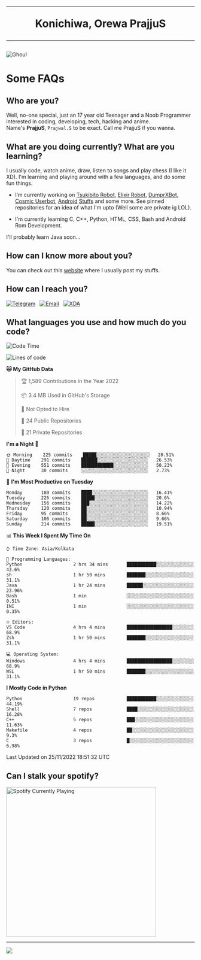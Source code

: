 <h1 align="center"><hr>Konichiwa, Orewa PrajjuS<hr></h1>


<img src="https://telegra.ph/file/6041d22c64479ee5ff802.jpg" alt="Ghoul"/>


<h1>Some FAQs</h1>


<h2>Who are you?</h2>

Well, no-one special, just an 17 year old Teenager and a Noob Programmer interested in coding, developing, tech, hacking and anime.
<br>
Name's <b>PrajjuS</b>, <code>Prajwal.S</code> to be exact. Call me PrajjuS if you wanna.


<h2>What are you doing currently? What are you learning?</h2>

I usually code, watch anime, draw, listen to songs and play chess (I like it XD). I'm learning and playing around with a few languages, and do some fun things.

- I’m currently working on <a href="Https://t.me/PrajjuSAssistantBot">Tsukibito Robot</a>, <a href="https://t.me/projectelixir_bot">Elixir Robot</a>, <a href="https://t.me/DumprXBot">DumprXBot</a>, <a href="https://github.com/SkyLab-Devs/CosmicUserbot">Cosmic Userbot</a>, <a href="https://github.com/Noob-OS">Android</a> <a href="https://github.com/PrajjuS/device_xiaomi_vince">Stuffs</a> and some more. See pinned repositories for an idea of what I'm upto (Well some are private ig LOL).

- I'm currently learning C, C++, Python, HTML, CSS, Bash and Android Rom Development.

I'll probably learn Java soon...


<h2>How can I know more about you?</h2>

You can check out this <a href="https://prajjus.tk">website</a> where I usually post my stuffs.


<h2>How can I reach you?</h2>

<a href="https://t.me/PrajjuS"><img src="https://img.shields.io/badge/PrajjuS-2CA5E0?style=flat-square&logo=telegram&logoColor=white" alt="Telegram"/></a>&nbsp;&nbsp;&nbsp;<a href="theprajjus@gmail.com"><img src="https://img.shields.io/badge/theprajjus@gmail.com-D14836?style=flat-square&logo=gmail&logoColor=white" alt="Email"/></a>&nbsp;&nbsp;&nbsp;<a href="https://forum.xda-developers.com/m/prajjus.10388799/"><img src="https://img.shields.io/badge/PrajjuS-F59714?style=flat-square&logo=xda-developers&logoColor=white" alt="XDA"/></a>


<h2>What languages you use and how much do you code?</h2>

<!--START_SECTION:waka-->
![Code Time](http://img.shields.io/badge/Code%20Time-181%20hrs%2050%20mins-blue)

![Lines of code](https://img.shields.io/badge/From%20Hello%20World%20I%27ve%20Written-28%20Thousand%20lines%20of%20code-blue)

**🐱 My GitHub Data** 

> 🏆 1,589 Contributions in the Year 2022
 > 
> 📦 3.4 MB Used in GitHub's Storage 
 > 
> 🚫 Not Opted to Hire
 > 
> 📜 24 Public Repositories 
 > 
> 🔑 21 Private Repositories  
 > 
**I'm a Night 🦉** 

```text
🌞 Morning    225 commits    █████░░░░░░░░░░░░░░░░░░░░   20.51% 
🌆 Daytime    291 commits    ██████░░░░░░░░░░░░░░░░░░░   26.53% 
🌃 Evening    551 commits    ████████████░░░░░░░░░░░░░   50.23% 
🌙 Night      30 commits     ░░░░░░░░░░░░░░░░░░░░░░░░░   2.73%

```
📅 **I'm Most Productive on Tuesday** 

```text
Monday       180 commits    ████░░░░░░░░░░░░░░░░░░░░░   16.41% 
Tuesday      226 commits    █████░░░░░░░░░░░░░░░░░░░░   20.6% 
Wednesday    156 commits    ███░░░░░░░░░░░░░░░░░░░░░░   14.22% 
Thursday     120 commits    ██░░░░░░░░░░░░░░░░░░░░░░░   10.94% 
Friday       95 commits     ██░░░░░░░░░░░░░░░░░░░░░░░   8.66% 
Saturday     106 commits    ██░░░░░░░░░░░░░░░░░░░░░░░   9.66% 
Sunday       214 commits    █████░░░░░░░░░░░░░░░░░░░░   19.51%

```


📊 **This Week I Spent My Time On** 

```text
⌚︎ Time Zone: Asia/Kolkata

💬 Programming Languages: 
Python                   2 hrs 34 mins       ███████████░░░░░░░░░░░░░░   43.6% 
sh                       1 hr 50 mins        ███████░░░░░░░░░░░░░░░░░░   31.1% 
Java                     1 hr 24 mins        ██████░░░░░░░░░░░░░░░░░░░   23.96% 
Bash                     1 min               ░░░░░░░░░░░░░░░░░░░░░░░░░   0.51% 
INI                      1 min               ░░░░░░░░░░░░░░░░░░░░░░░░░   0.35%

🔥 Editors: 
VS Code                  4 hrs 4 mins        █████████████████░░░░░░░░   68.9% 
Zsh                      1 hr 50 mins        ███████░░░░░░░░░░░░░░░░░░   31.1%

💻 Operating System: 
Windows                  4 hrs 4 mins        █████████████████░░░░░░░░   68.9% 
WSL                      1 hr 50 mins        ███████░░░░░░░░░░░░░░░░░░   31.1%

```

**I Mostly Code in Python** 

```text
Python                   19 repos            ███████████░░░░░░░░░░░░░░   44.19% 
Shell                    7 repos             ████░░░░░░░░░░░░░░░░░░░░░   16.28% 
C++                      5 repos             ███░░░░░░░░░░░░░░░░░░░░░░   11.63% 
Makefile                 4 repos             ██░░░░░░░░░░░░░░░░░░░░░░░   9.3% 
C                        3 repos             █░░░░░░░░░░░░░░░░░░░░░░░░   6.98%

```



 Last Updated on 25/11/2022 18:51:32 UTC
<!--END_SECTION:waka-->


<h2>Can I stalk your spotify?</h2>

<a href="https://open.spotify.com/user/cotgk31v4nhw20gs5adb29jq5"><img src="https://spotify-readme-prajjus.vercel.app/api?theme=dark&rainbow=true" alt="Spotify Currently Playing" width="400px"/></a>


<hr>


<img src="https://komarev.com/ghpvc/?username=prajjus&label=Profile%20Views&color=000000&style=flat">
